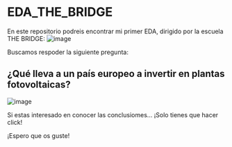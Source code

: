 # EDA_THE_BRIDGE

En este repositorio podreis encontrar mi primer EDA, dirigido por la escuela THE BRIDGE:
![image](https://github.com/user-attachments/assets/ef8a5636-2a62-4f11-b821-8522127f0f16)


Buscamos respoder la siguiente pregunta:

## ¿Qué lleva a un país europeo a invertir en plantas fotovoltaicas?


![image](https://github.com/user-attachments/assets/069dea2b-194e-4086-a065-4ba076b848e8)


Si estas interesado en conocer las conclusiomes... ¡Solo tienes que hacer click!

¡Espero que os guste!
